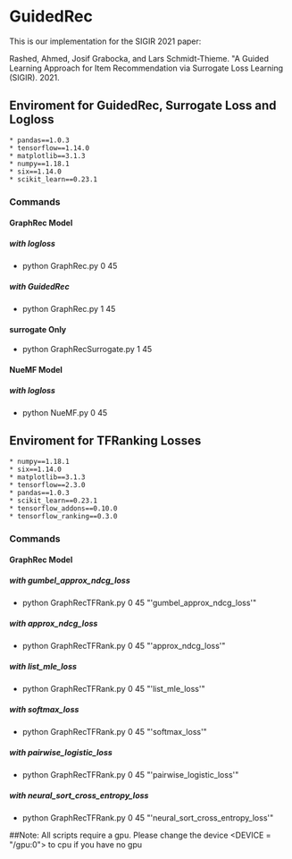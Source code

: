 # GuidedRec
This is our implementation for the SIGIR 2021 paper:

Rashed, Ahmed, Josif Grabocka, and Lars Schmidt-Thieme. "A Guided Learning Approach for Item Recommendation via Surrogate Loss Learning (SIGIR). 2021.
## Enviroment for GuidedRec, Surrogate Loss and  Logloss
	* pandas==1.0.3
	* tensorflow==1.14.0
	* matplotlib==3.1.3
	* numpy==1.18.1
	* six==1.14.0
	* scikit_learn==0.23.1
  
### Commands
#### GraphRec Model
##### with logloss
* python GraphRec.py 0 45
##### with GuidedRec
* python GraphRec.py 1 45
#### surrogate Only
* python GraphRecSurrogate.py 1 45

#### NueMF Model
##### with logloss
* python NueMF.py 0 45


## Enviroment for TFRanking Losses 
	* numpy==1.18.1
	* six==1.14.0
	* matplotlib==3.1.3
	* tensorflow==2.3.0
	* pandas==1.0.3
	* scikit_learn==0.23.1
	* tensorflow_addons==0.10.0
	* tensorflow_ranking==0.3.0

### Commands
#### GraphRec Model
##### with gumbel_approx_ndcg_loss
* python GraphRecTFRank.py  0 45 "\'gumbel_approx_ndcg_loss\'"

#####  with approx_ndcg_loss
* python GraphRecTFRank.py  0 45 "\'approx_ndcg_loss\'"

##### with list_mle_loss
* python GraphRecTFRank.py  0 45 "\'list_mle_loss\'"

##### with softmax_loss
* python GraphRecTFRank.py  0 45 "\'softmax_loss\'"

##### with pairwise_logistic_loss
* python GraphRecTFRank.py  0 45 "\'pairwise_logistic_loss\'"

##### with neural_sort_cross_entropy_loss
* python GraphRecTFRank.py  0 45 "\'neural_sort_cross_entropy_loss\'"

##Note: All scripts require a gpu. Please change the device <DEVICE = "/gpu:0"> to cpu if you have no gpu
